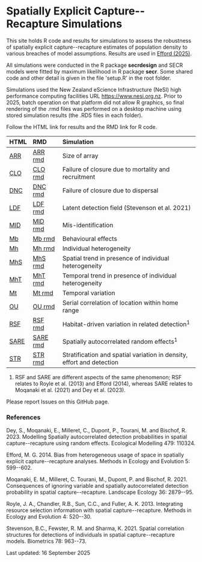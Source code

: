 # Spatially Explicit Capture--Recapture Simulations

This site holds R code and results for simulations to assess the robustness of spatially explicit capture--recapture estimates of population density to various breaches of model assumptions. Results are used in [Efford (2025)](https://murrayefford.github.io/SECRbook/).

All simulations were conducted in the R package **secrdesign** and SECR models were fitted by maximum likelihood in R package **secr**. Some shared code and other detail is given in the file 'setup.R' in the root folder.

Simulations used the New Zealand eScience Infrastructure (NeSI) high performance computing facilities URL https://www.nesi.org.nz. Prior to 2025, batch operation on that platform did not allow R graphics, so final rendering of the .rmd files was performed on a desktop machine using stored simulation results (the .RDS files in each folder).

Follow the HTML link for results and the RMD link for R code.

| HTML | RMD | Simulation| 
|:-|:--|:--------------------|
| [ARR]  | [ARR rmd]  | Size of array |
| [CLO]  | [CLO rmd]  | Failure of closure due to mortality and recruitment |
| [DNC]  | [DNC rmd]  | Failure of closure due to dispersal |
| [LDF]  | [LDF rmd]  | Latent detection field (Stevenson et al. 2021) |
| [MID]  | [MID rmd]  | Mis-identification |
| [Mb]   | [Mb rmd]   | Behavioural effects |
| [Mh]   | [Mh rmd]   | Individual heterogeneity |
| [MhS]   | [MhS rmd]   | Spatial trend  in presence of individual heterogeneity |
| [MhT]   | [MhT rmd]   | Temporal trend in presence of individual heterogeneity |
| [Mt]   | [Mt rmd]   | Temporal variation |
| [OU]   | [OU rmd]   | Serial correlation of location within home range |
| [RSF]  | [RSF rmd]  | Habitat-driven variation in related detection<sup>1</sup> |
| [SARE] | [SARE rmd] | Spatially autocorrelated random effects<sup>1</sup> |
| [STR]  | [STR rmd]  | Stratification and spatial variation in density, effort and detection |

1. RSF and SARE are different aspects of the same phenomenon; RSF relates to Royle et al. (2013) and Efford (2014), whereas SARE relates to Moqanaki et al. (2021) and Dey et al. (2023).

Please report Issues on this GitHub page. 

### References

Dey, S., Moqanaki, E., Milleret, C., Dupont, P., Tourani, M. and Bischof, R. 2023. Modelling Spatially autocorrelated detection probabilities in spatial capture--recapture using random effects. Ecological Modelling 479: 110324.

Efford, M. G. 2014. Bias from heterogeneous usage of space in spatially explicit capture--recapture analyses. Methods in Ecology and Evolution 5: 599--602.

Moqanaki, E. M., Milleret, C. Tourani, M., Dupont, P. and Bischof, R. 2021. Consequences of ignoring variable and spatially autocorrelated detection probability in spatial capture--recapture. Landscape Ecology 36: 2879--95. 

Royle, J. A., Chandler, R.B., Sun, C.C., and Fuller, A. K. 2013. Integrating resource selection information with spatial capture--recapture. Methods in Ecology and Evolution 4: 520--30.

Stevenson, B.C., Fewster, R. M. and Sharma, K. 2021. Spatial correlation structures for detections of individuals in spatial capture--recapture models. Biometrics 78: 963--73.

Last updated: 16 September 2025

[ARR]: https://htmlpreview.github.io/?https://github.com/MurrayEfford/secr-simulations/blob/main/ARR/secr-simulations-ARR.html
[CLO]: https://htmlpreview.github.io/?https://github.com/MurrayEfford/secr-simulations/blob/main/CLO/secr-simulations-CLO.html
[DNC]: https://htmlpreview.github.io/?https://github.com/MurrayEfford/secr-simulations/blob/main/DNC/secr-simulations-DNC.html
[LDF]: https://htmlpreview.github.io/?https://github.com/MurrayEfford/secr-simulations/blob/main/LDF/secr-simulations-LDF.html
[MID]: https://htmlpreview.github.io/?https://github.com/MurrayEfford/secr-simulations/blob/main/MID/secr-simulations-MID.html
[Mb]: https://htmlpreview.github.io/?https://github.com/MurrayEfford/secr-simulations/blob/main/Mb/secr-simulations-Mb.html
[Mh]: https://htmlpreview.github.io/?https://github.com/MurrayEfford/secr-simulations/blob/main/Mh/secr-simulations-Mh.html
[MhS]: https://htmlpreview.github.io/?https://github.com/MurrayEfford/secr-simulations/blob/main/MhS/secr-simulations-MhS.html
[MhT]: https://htmlpreview.github.io/?https://github.com/MurrayEfford/secr-simulations/blob/main/MhT/secr-simulations-MhT.html
[Mt]: https://htmlpreview.github.io/?https://github.com/MurrayEfford/secr-simulations/blob/main/Mt/secr-simulations-Mt.html
[OU]: https://htmlpreview.github.io/?https://github.com/MurrayEfford/secr-simulations/blob/main/OU/secr-simulations-OU.html
[RSF]: https://htmlpreview.github.io/?https://github.com/MurrayEfford/secr-simulations/blob/main/RSF/secr-simulations-RSF.html
[SARE]: https://htmlpreview.github.io/?https://github.com/MurrayEfford/secr-simulations/blob/main/SARE/secr-simulations-SARE.html
[STR]: https://htmlpreview.github.io/?https://github.com/MurrayEfford/secr-simulations/blob/main/STR/secr-simulations-STR.html

[ARR rmd]: SARE/secr-simulations-ARR.rmd
[CLO rmd]: CLO/secr-simulations-CLO.rmd
[DNC rmd]: DNC/secr-simulations-DNC.rmd
[LDF rmd]: LDF/secr-simulations-LDF.rmd
[MID rmd]: DNC/secr-simulations-MID.rmd
[Mb rmd]: Mb/secr-simulations-Mb.rmd
[Mh rmd]: Mh/secr-simulations-Mh.rmd
[MhS rmd]: MhS/secr-simulations-MhS.rmd
[MhT rmd]: MhT/secr-simulations-MhT.rmd
[Mt rmd]: Mt/secr-simulations-Mt.rmd
[OU rmd]: OU/secr-simulations-OU.rmd
[RSF rmd]: RSF/secr-simulations-RSF.rmd
[SARE rmd]: SARE/secr-simulations-SARE.rmd
[STR rmd]: STR/secr-simulations-STR.rmd
